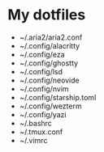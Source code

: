 # My dotfiles
- ~/.aria2/aria2.conf
- ~/.config/alacritty
- ~/.config/eza
- ~/.config/ghostty
- ~/.config/lsd
- ~/.config/neovide
- ~/.config/nvim
- ~/.config/starship.toml
- ~/.config/wezterm
- ~/.config/yazi
- ~/.bashrc
- ~/.tmux.conf
- ~/.vimrc
